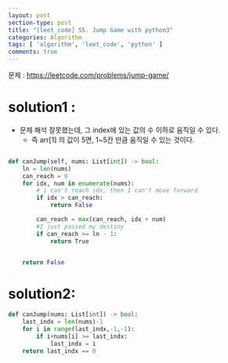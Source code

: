 ```yaml
---
layout: post
section-type: post
title: "[leet_code] 55. Jump Game with python3"
categories: Algorithm
tags: [ 'algorithm', 'leet_code', 'python' ]
comments: true
---
```

문제 : https://leetcode.com/problems/jump-game/



# solution1 :
- 문제 해석 잘못했는데, 그 index에 있는 값의 수 이하로 움직일 수 있다.
  - 즉 arr[1] 의 값이 5면, 1~5칸 만큼 움직일 수 있는 것이다.
```python

def canJump(self, nums: List[int]) -> bool:
    ln = len(nums)
    can_reach = 0
    for idx, num in enumerate(nums):
        # i can't reach idx, then I can't move forward
        if idx > can_reach:
            return False

        can_reach = max(can_reach, idx + num)
        #I just passed my destiny
        if can_reach >= ln - 1:
            return True


    return False
```
# solution2:

``` python
def canJump(nums: List[int]) -> bool:
    last_indx = len(nums)-1
    for i in range(last_indx,-1,-1):
        if i+nums[i] >= last_indx:
            last_indx = i
    return last_indx == 0

```
